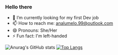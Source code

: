 ### Hello there 

- 🔭 I’m currently looking for my first Dev job
- 📫 How to reach me: analumelo.99@outlook.com
- 😄 Pronouns: She/Her
- ⚡ Fun fact: I'm left-handed

![Anurag's GitHub stats](https://github-readme-stats.vercel.app/api?username=bananazillajpeg&show_icons=false&theme=omni)
[![Top Langs](https://github-readme-stats.vercel.app/api/top-langs/?username=bananazillajpeg&theme=omni&layout=compact)](https://github.com/bananazillajpeg/github-readme-stats)
